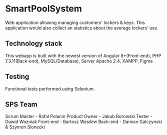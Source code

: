 # SmartPoolSystem

Web application allowing managing customers' lockers & keys. This application would also collect an statistics about the average lockers' use.


## Technology stack

This webapp is built with the newest version of Angular 8+(Front-end), PHP 7.3.11(Back-end), MySQL(Database), Server Apache 2.4, XAMPP, Figma


## Testing

Functional tests performed using Selenium.


## SPS Team

Scrum Master - Rafal Polanin
Product Owner - Jakub Borowski
Tester - Dawid Wozniak
Front-end - Bartosz Wasilew
Back-end - Damian Galczynski & Szymon Slonecki
